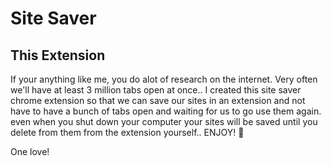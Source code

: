 # Site Saver

## This Extension

If your anything like me, you do alot of research on the internet. Very often we'll have at least 3 million tabs open at once.. I created this site saver chrome extension so that we can save our sites in an extension and not have to have a bunch of tabs open and waiting for us to go use them again. even when you shut down your computer your sites will be saved until you delete from them from the extension yourself.. ENJOY! 🚀

One love!
